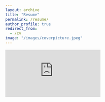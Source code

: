 ```yaml
---
layout: archive
title: "Resume"
permalink: /resume/
author_profile: true
redirect_from:
  - /cv
image: "/images/coverpicture.jpeg"
---
```


<embed src="https://krishnakrao.github.io/images/Resume.pdf" type="application/pdf" />
